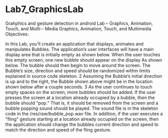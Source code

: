 # Lab7_GraphicsLab
Grahphics and gesture detection in android 
Lab – Graphics, Animation, Touch, and Multi-­‐
Media
Graphics, Animation, Touch, and Multimedia
Objectives:

In this Lab, you'll create an application that displays, animates and manipulates Bubbles. The
application’s user interfaces will have a main display area that is initially empty as shown below.
When the user touches this empty screen, one new bubble should appear on the display As shown
below. The bubble should then begin to move around the screen. The Bubble’s size, direction and
speed should be randomized within limits explained in source code skeleton.
2
Assuming the Bubble’s initial direction is up and to the right, the Bubble shown above might be in the
location shown below after a couple seconds.
3
As the user continues to touch empty spaces on the screen, more bubbles should be added.
If the user presses the screen at a location already occupied by a bubble, then the bubble should “pop.”
That is, it should be removed from the screen and a bubble popping sound should be played. The sound
file is in the skeleton code in the /res/raw/bubble_pop.wav file.
In addition, if the user executes a "fling" gesture starting at a location already occupied on the screen,
then the application should change the bubbles current direction and speed to match the direction and
speed of the fling gesture.
